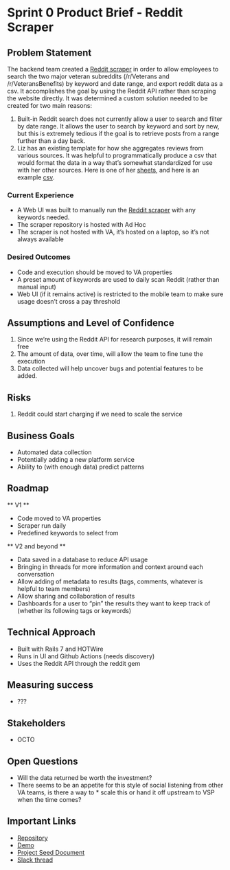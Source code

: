 # Sprint 0 Product Brief - Reddit Scraper

## Problem Statement

The backend team created a [Reddit scraper](https://reddit-scraper.brinkstermeister.com/) in order to allow employees to search the two major veteran subreddits (/r/Veterans and /r/VeteransBenefits) by keyword and date range, and export reddit data as a csv. It accomplishes the goal by using the Reddit API rather than scraping the website directly. It was determined a custom solution needed to be created for two main reasons:

1. Built-in Reddit search does not currently allow a user to search and filter by date range. It allows the user to search by keyword and sort by new, but this is extremely tedious if the goal is to retrieve posts from a range further than a day back.
2. Liz has an existing template for how she aggregates reviews from various sources. It was helpful to programmatically produce a csv that would format the data in a way that’s somewhat standardized for use with her other sources. Here is one of her [sheets](https://docs.google.com/spreadsheets/d/1-yzUnuEWAFUMb0oSSMos9y9OFtRPruFd/edit?usp=sharing&ouid=100582503736703630144&rtpof=true&sd=true), and here is an example [csv](https://drive.google.com/file/d/1WKL_Va0P0LqvHzd77oEaeVDev6eBMMQI/view?usp=share_link).

### Current Experience ###

* A Web UI was built to manually run the [Reddit scraper](https://reddit-scraper.brinkstermeister.com/) with any keywords needed.
* The scraper repository is hosted with Ad Hoc
* The scraper is not hosted with VA, it’s hosted on a laptop, so it’s not always available


### Desired Outcomes ###

* Code and execution should be moved to VA properties
* A preset amount of keywords are used to daily scan Reddit (rather than manual input)
* Web UI (if it remains active) is restricted to the mobile team to make sure usage doesn’t cross a pay threshold


## Assumptions and Level of Confidence

1. Since we’re using the Reddit API for research purposes, it will remain free
2. The amount of data, over time, will allow the team to fine tune the execution
3. Data collected will help uncover bugs and potential features to be added.


## Risks

1. Reddit could start charging if we need to scale the service

## Business Goals
* Automated data collection
* Potentially adding a new platform service 
* Ability to (with enough data) predict patterns

## Roadmap

** V1 **

* Code moved to VA properties
* Scraper run daily
* Predefined keywords to select from

** V2 and beyond **

* Data saved in a database to reduce API usage
* Bringing in threads for more information and context around each conversation
* Allow adding of metadata to results (tags, comments, whatever is helpful to team members)
* Allow sharing and collaboration of results
* Dashboards for a user to “pin” the results they want to keep track of (whether its following tags or keywords)


## Technical Approach

* Built with Rails 7 and HOTWire
* Runs in UI and Github Actions (needs discovery)
* Uses the Reddit API through the reddit gem

## Measuring success 

*	???

## Stakeholders

* OCTO

## Open Questions

* Will the data returned be worth the investment?
* There seems to be an appetite for this style of social listening from other VA teams, is there a way to * scale this or hand it off upstream to VSP when the time comes?


## Important Links

* [Repository](https://github.com/adhocteam/reddit-scraper)
* [Demo](https://reddit-scraper.brinkstermeister.com/)
* [Project Seed Document](https://docs.google.com/document/d/1d8dDIFkqUrhCz2dtjZYTYjrW4Qp5KxyFXtUVaRptr8o/edit)
* [Slack thread](https://adhoc.slack.com/archives/CU2Q76NPR/p1688565370349009)

